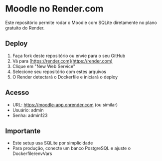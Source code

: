 # Moodle no Render.com

Este repositório permite rodar o Moodle com SQLite diretamente no plano gratuito do Render.

## Deploy

1. Faça fork deste repositório ou envie para o seu GitHub
2. Vá para [https://render.com](https://render.com)
3. Clique em "New Web Service"
4. Selecione seu repositório com estes arquivos
5. O Render detectará o Dockerfile e iniciará o deploy

## Acesso

- URL: https://moodle-app.onrender.com (ou similar)
- Usuário: admin
- Senha: admin123

## Importante

- Este setup usa SQLite por simplicidade
- Para produção, conecte um banco PostgreSQL e ajuste o Dockerfile/envVars
